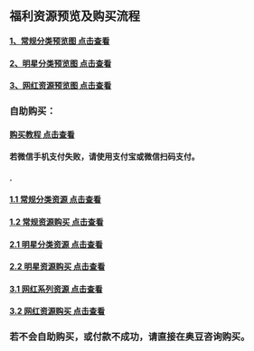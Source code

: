 ## 福利资源预览及购买流程

#### [1、常规分类预览图 点击查看](http://t.cn/Rr83Gm1)
#### [2、明星分类预览图 点击查看](http://t.cn/Rr83xvz)
#### [3、网红资源预览图 点击查看](http://t.cn/Rr83SCY)

### 自助购买：
#### [购买教程 点击查看](http://t.cn/RreMpDL)
#### 若微信手机支付失败，请使用支付宝或微信扫码支付。
####  .
#### [1.1 常规分类资源 点击查看](https://pan.baidu.com/s/1csVBGDcM6KWLFZobRlGHmg)
#### [1.2 常规资源购买 点击查看](http://www.junfaka.com/cay/798FEE2F87A601C6)

#### [2.1 明星分类资源 点击查看](https://pan.baidu.com/s/1KNqQYV-bRUQASvylI7Awig)
#### [2.2 明星资源购买 点击查看](http://www.junfaka.com/cay/12BF376DF09DC570)

#### [3.1 网红系列资源 点击查看](https://pan.baidu.com/s/1u8HjfxkUPQh0NYINV0lMHA)
#### [3.2 网红资源购买 点击查看](http://www.junfaka.com/cay/DF55F6FC4A692FD3)

### 若不会自助购买，或付款不成功，请直接在奥豆咨询购买。
